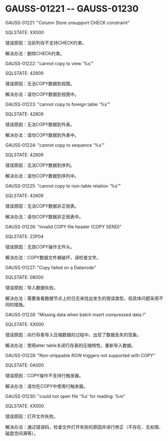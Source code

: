 # GAUSS-01221 -- GAUSS-01230

GAUSS-01221: "Column Store unsupport CHECK constraint"

SQLSTATE: XX000

错误原因：当前列存不支持CHECK约束。

解决办法：删除CHECK约束。

GAUSS-01222: "cannot copy to view '%s'"

SQLSTATE: 42809

错误原因：无法COPY数据到视图。

解决办法：请勿COPY数据到视图中。

GAUSS-01223: "cannot copy to foreign table '%s'"

SQLSTATE: 42809

错误原因：无法COPY数据到外表。

解决办法：请勿COPY数据到外表中。

GAUSS-01224: "cannot copy to sequence '%s'"

SQLSTATE: 42809

错误原因：无法COPY数据到序列。

解决办法：请勿COPY数据到序列中。

GAUSS-01225: "cannot copy to non-table relation '%s'"

SQLSTATE: 42809

错误原因：无法COPY数据非正规表。

解决办法：请勿COPY数据非正规表中。

GAUSS-01226: "invalid COPY file header \(COPY SEND\)"

SQLSTATE: 22P04

错误原因：无效COPY操作文件头。

解决办法：COPY数据文件被破坏，请检查文件。

GAUSS-01227: "Copy failed on a Datanode"

SQLSTATE: 08000

错误原因：导入数据失败。

解决办法：需要查看数据节点上的日志来找出发生的错误类型，视具体问题采用不同的措施。

GAUSS-01228: "Missing data when batch insert compressed data !"

SQLSTATE: XX000

错误原因：向行存表导入压缩数据的过程中，出现了数据丢失的现象。

解决办法：使用alter table关闭行存表的压缩特性，重新导入数据。

GAUSS-01229: "Non-shippable ROW triggers not supported with COPY"

SQLSTATE: 0A000

错误原因：COPY操作不支持行触发器。

解决办法：请勿在COPY中使用行触发器。

GAUSS-01230: "could not open file '%s' for reading: %m"

SQLSTATE: XX000

错误原因：打开文件失败。

解决办法：通过错误码，检查文件打开失败的原因并进行修正（不存在、无权限、磁盘空间满等）。

